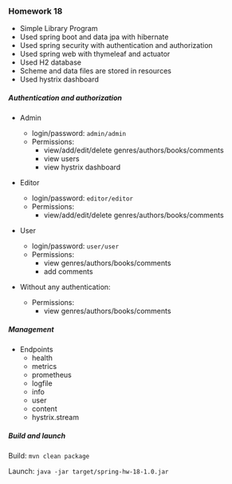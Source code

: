 ### Homework 18

- Simple Library Program
- Used spring boot and data jpa with hibernate
- Used spring security with authentication and authorization
- Used spring web with thymeleaf and actuator
- Used H2 database
- Scheme and data files are stored in resources
- Used hystrix dashboard

##### Authentication and authorization

- Admin
  - login/password: `admin/admin`
  - Permissions:
    - view/add/edit/delete genres/authors/books/comments
    - view users
    - view hystrix dashboard

- Editor
  - login/password: `editor/editor`
  - Permissions:
    - view/add/edit/delete genres/authors/books/comments

- User
  - login/password: `user/user`
  - Permissions:
    - view genres/authors/books/comments
    - add comments

- Without any authentication:
  - Permissions:
    - view genres/authors/books/comments

##### Management

- Endpoints
  - health
  - metrics
  - prometheus
  - logfile
  - info
  - user
  - content
  - hystrix.stream

##### Build and launch

Build: `mvn clean package`

Launch: `java -jar target/spring-hw-18-1.0.jar`